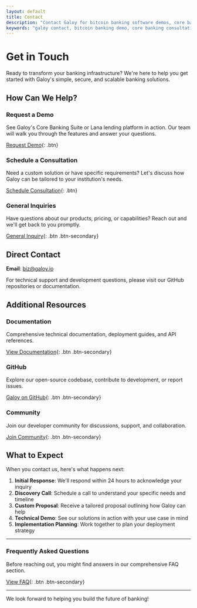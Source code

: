 ```yaml
---
layout: default
title: Contact
description: "Contact Galoy for bitcoin banking software demos, core banking consultations, and bitcoin-backed lending platform integration. Get started with enterprise-grade bitcoin banking infrastructure today."
keywords: "galoy contact, bitcoin banking demo, core banking consultation, bitcoin loan platform demo, fintech software contact, banking software sales, bitcoin infrastructure contact, galoy demo, banking software consultation"
---
```


# Get in Touch

Ready to transform your banking infrastructure? We're here to help you get started with Galoy's simple, secure, and scalable banking solutions.

## How Can We Help?

### Request a Demo
See Galoy's Core Banking Suite or Lana lending platform in action. Our team will walk you through the features and answer your questions.

[Request Demo](mailto:biz@galoy.io?subject=Demo%20Request&body=Hi%20Galoy%20Team,%0A%0AI'm%20interested%20in%20learning%20more%20about%20your%20banking%20solutions.%20Please%20schedule%20a%20demo%20for:%0A%0A☐%20Core%20Banking%20Suite%0A☐%20Lana%20Lending%20Platform%0A☐%20Both%20Solutions%0A%0AOrganization:%0ARole:%0ATimeline:%0ABest%20time%20to%20contact:%0A%0AAdditional%20questions%20or%20comments:%0A%0AThank%20you!){: .btn}

### Schedule a Consultation
Need a custom solution or have specific requirements? Let's discuss how Galoy can be tailored to your institution's needs.

[Schedule Consultation](mailto:biz@galoy.io?subject=Consultation%20Request&body=Hi%20Galoy%20Team,%0A%0AI'd%20like%20to%20schedule%20a%20consultation%20to%20discuss:%0A%0A☐%20Custom%20implementation%0A☐%20Enterprise%20deployment%0A☐%20Technical%20integration%0A☐%20Regulatory%20compliance%0A☐%20Other:%20__________%0A%0AOrganization:%0ARole:%0ACurrent%20challenges:%0AProject%20timeline:%0A%0AAdditional%20details:%0A%0AThank%20you!){: .btn}

### General Inquiries
Have questions about our products, pricing, or capabilities? Reach out and we'll get back to you promptly.

[General Inquiry](mailto:biz@galoy.io?subject=General%20Inquiry){: .btn .btn-secondary}

## Direct Contact

**Email**: [biz@galoy.io](mailto:biz@galoy.io)

For technical support and development questions, please visit our GitHub repositories or documentation.

## Additional Resources

### Documentation
Comprehensive technical documentation, deployment guides, and API references.

[View Documentation](https://dev.galoy.io/){: .btn .btn-secondary}

### GitHub
Explore our open-source codebase, contribute to development, or report issues.

[Galoy on GitHub](https://github.com/GaloyMoney){: .btn .btn-secondary}

### Community
Join our developer community for discussions, support, and collaboration.

[Join Community](https://github.com/GaloyMoney/galoy/discussions){: .btn .btn-secondary}

## What to Expect

When you contact us, here's what happens next:

1. **Initial Response**: We'll respond within 24 hours to acknowledge your inquiry
2. **Discovery Call**: Schedule a call to understand your specific needs and timeline
3. **Custom Proposal**: Receive a tailored proposal outlining how Galoy can help
4. **Technical Demo**: See our solutions in action with your use case in mind
5. **Implementation Planning**: Work together to plan your deployment strategy

---

### Frequently Asked Questions

Before reaching out, you might find answers in our comprehensive FAQ section.

[View FAQ](https://dylanwilson21.github.io/markdownsite/faq.html){: .btn .btn-secondary}

---

We look forward to helping you build the future of banking!
